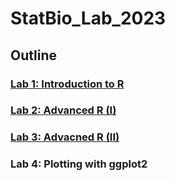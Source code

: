 # StatBio_Lab_2023

## Outline
### [Lab 1: Introduction to R](/Lab1)
### [Lab 2: Advanced R (I)](/Lab2)
### [Lab 3: Advacned R (II)](/Lab3)
### Lab 4: Plotting with ggplot2
